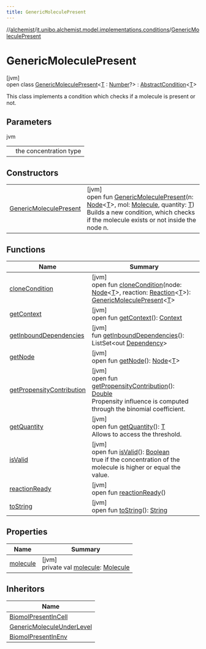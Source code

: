 ```yaml
---
title: GenericMoleculePresent
---
```

//[alchemist](../../../index.html)/[it.unibo.alchemist.model.implementations.conditions](../index.html)/[GenericMoleculePresent](index.html)



# GenericMoleculePresent



[jvm]\
open class [GenericMoleculePresent](index.html)<[T](index.html) : [Number](https://docs.oracle.com/javase/8/docs/api/java/lang/Number.html)?> : [AbstractCondition](../-abstract-condition/index.html)<[T](../../it.unibo.alchemist.model.interfaces/-environment/index.html)> 

This class implements a condition which checks if a molecule is present or not.



## Parameters


jvm

| | |
|---|---|
| <T> | the concentration type |



## Constructors


| | |
|---|---|
| [GenericMoleculePresent](-generic-molecule-present.html) | [jvm]<br>open fun [GenericMoleculePresent](-generic-molecule-present.html)(n: [Node](../../it.unibo.alchemist.model.interfaces/-node/index.html)<[T](../../it.unibo.alchemist.model.interfaces/-environment/index.html)>, mol: [Molecule](../../it.unibo.alchemist.model.interfaces/-molecule/index.html), quantity: [T](../../it.unibo.alchemist.model.interfaces/-environment/index.html))<br>Builds a new condition, which checks if the molecule exists or not inside the node n. |


## Functions


| Name | Summary |
|---|---|
| [cloneCondition](clone-condition.html) | [jvm]<br>open fun [cloneCondition](clone-condition.html)(node: [Node](../../it.unibo.alchemist.model.interfaces/-node/index.html)<[T](../../it.unibo.alchemist.model.interfaces/-environment/index.html)>, reaction: [Reaction](../../it.unibo.alchemist.model.interfaces/-reaction/index.html)<[T](../../it.unibo.alchemist.model.interfaces/-environment/index.html)>): [GenericMoleculePresent](index.html)<[T](../../it.unibo.alchemist.model.interfaces/-environment/index.html)> |
| [getContext](get-context.html) | [jvm]<br>open fun [getContext](get-context.html)(): [Context](../../it.unibo.alchemist.model.interfaces/-context/index.html) |
| [getInboundDependencies](../-abstract-condition/get-inbound-dependencies.html) | [jvm]<br>fun [getInboundDependencies](../-abstract-condition/get-inbound-dependencies.html)(): ListSet<out [Dependency](../../it.unibo.alchemist.model.interfaces/-dependency/index.html)> |
| [getNode](../-lsa-standard-condition/index.html#-1460695024%2FFunctions%2F-134779887) | [jvm]<br>open fun [getNode](../-lsa-standard-condition/index.html#-1460695024%2FFunctions%2F-134779887)(): [Node](../../it.unibo.alchemist.model.interfaces/-node/index.html)<[T](../../it.unibo.alchemist.model.interfaces/-environment/index.html)> |
| [getPropensityContribution](get-propensity-contribution.html) | [jvm]<br>open fun [getPropensityContribution](get-propensity-contribution.html)(): [Double](https://kotlinlang.org/api/latest/jvm/stdlib/kotlin/-double/index.html)<br>Propensity influence is computed through the binomial coefficient. |
| [getQuantity](get-quantity.html) | [jvm]<br>open fun [getQuantity](get-quantity.html)(): [T](../../it.unibo.alchemist.model.interfaces/-environment/index.html)<br>Allows to access the threshold. |
| [isValid](is-valid.html) | [jvm]<br>open fun [isValid](is-valid.html)(): [Boolean](https://kotlinlang.org/api/latest/jvm/stdlib/kotlin/-boolean/index.html)<br>true if the concentration of the molecule is higher or equal the value. |
| [reactionReady](../../it.unibo.alchemist.model.interfaces/-condition/reaction-ready.html) | [jvm]<br>open fun [reactionReady](../../it.unibo.alchemist.model.interfaces/-condition/reaction-ready.html)() |
| [toString](to-string.html) | [jvm]<br>open fun [toString](to-string.html)(): [String](https://docs.oracle.com/javase/8/docs/api/java/lang/String.html) |


## Properties


| Name | Summary |
|---|---|
| [molecule](molecule.html) | [jvm]<br>private val [molecule](molecule.html): [Molecule](../../it.unibo.alchemist.model.interfaces/-molecule/index.html) |


## Inheritors


| Name |
|---|
| [BiomolPresentInCell](../-biomol-present-in-cell/index.html) |
| [GenericMoleculeUnderLevel](../-generic-molecule-under-level/index.html) |
| [BiomolPresentInEnv](../-biomol-present-in-env/index.html) |

